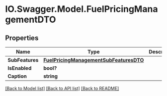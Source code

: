 # IO.Swagger.Model.FuelPricingManagementDTO
## Properties

Name | Type | Description | Notes
------------ | ------------- | ------------- | -------------
**SubFeatures** | [**FuelPricingManagementSubFeaturesDTO**](FuelPricingManagementSubFeaturesDTO.md) |  | [optional] 
**IsEnabled** | **bool?** |  | [optional] 
**Caption** | **string** |  | [optional] 

[[Back to Model list]](../README.md#documentation-for-models) [[Back to API list]](../README.md#documentation-for-api-endpoints) [[Back to README]](../README.md)


